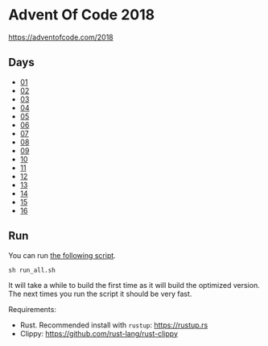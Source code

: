 # Advent Of Code 2018

https://adventofcode.com/2018

## Days

- [01](./01/src/main.rs)
- [02](./02/src/main.rs)
- [03](./03/src/main.rs)
- [04](./04/src/main.rs)
- [05](./05/src/main.rs)
- [06](./06/src/main.rs)
- [07](./07/src/main.rs)
- [08](./08/src/main.rs)
- [09](./09/src/main.rs)
- [10](./10/src/main.rs)
- [11](./11/src/main.rs)
- [12](./12/src/main.rs)
- [13](./13/src/main.rs)
- [14](./14/src/main.rs)
- [15](./15/src/main.rs)
- [16](./16/src/main.rs)

## Run

You can run [the following script](./run_all.sh).

```
sh run_all.sh
```

It will take a while to build the first time as it will build the optimized
version. The next times you run the script it should be very fast.

Requirements:

- Rust. Recommended install with `rustup`: https://rustup.rs
- Clippy: https://github.com/rust-lang/rust-clippy
